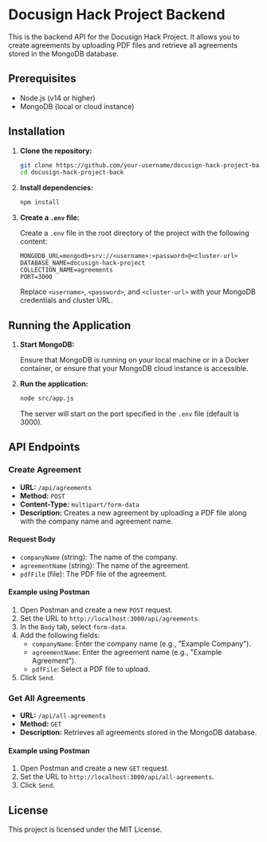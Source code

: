 # Docusign Hack Project Backend

This is the backend API for the Docusign Hack Project. It allows you to create agreements by uploading PDF files and retrieve all agreements stored in the MongoDB database.

## Prerequisites

- Node.js (v14 or higher)
- MongoDB (local or cloud instance)

## Installation

1. **Clone the repository:**

    ```sh
    git clone https://github.com/your-username/docusign-hack-project-back.git
    cd docusign-hack-project-back
    ```

2. **Install dependencies:**

    ```sh
    npm install
    ```

3. **Create a `.env` file:**

    Create a `.env` file in the root directory of the project with the following content:

    ```properties
    MONGODB_URL=mongodb+srv://<username>:<password>@<cluster-url>
    DATABASE_NAME=docusign-hack-project
    COLLECTION_NAME=agreements
    PORT=3000
    ```

    Replace `<username>`, `<password>`, and `<cluster-url>` with your MongoDB credentials and cluster URL.

## Running the Application

1. **Start MongoDB:**

    Ensure that MongoDB is running on your local machine or in a Docker container, or ensure that your MongoDB cloud instance is accessible.

2. **Run the application:**

    ```sh
    node src/app.js
    ```

    The server will start on the port specified in the `.env` file (default is 3000).

## API Endpoints

### Create Agreement

- **URL:** `/api/agreements`
- **Method:** `POST`
- **Content-Type:** `multipart/form-data`
- **Description:** Creates a new agreement by uploading a PDF file along with the company name and agreement name.

#### Request Body

- `companyName` (string): The name of the company.
- `agreementName` (string): The name of the agreement.
- `pdfFile` (file): The PDF file of the agreement.

#### Example using Postman

1. Open Postman and create a new `POST` request.
2. Set the URL to `http://localhost:3000/api/agreements`.
3. In the `Body` tab, select `form-data`.
4. Add the following fields:
    - `companyName`: Enter the company name (e.g., "Example Company").
    - `agreementName`: Enter the agreement name (e.g., "Example Agreement").
    - `pdfFile`: Select a PDF file to upload.
5. Click `Send`.

### Get All Agreements

- **URL:** `/api/all-agreements`
- **Method:** `GET`
- **Description:** Retrieves all agreements stored in the MongoDB database.

#### Example using Postman

1. Open Postman and create a new `GET` request.
2. Set the URL to `http://localhost:3000/api/all-agreements`.
3. Click `Send`.

## License

This project is licensed under the MIT License.